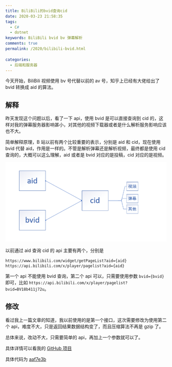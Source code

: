```yaml
---
title: BiliBili的bvid查询cid
date: 2020-03-23 21:58:35
tags: 
  - C#
  - dotnet
keywords: BiliBili bvid bv 弹幕解析
comments: true
permalink: /2020/bilibili-bvid.html

categories: 
  - 后端和服务器
---
```


今天开始，BiliBili 视频使用 bv 号代替以前的 av 号，知乎上已经有大佬给出了 bvid 转换成 aid 的算法。

<!-- more -->

## 解释

昨天发现这个问题以后，看了一下 api，使用 bvid 是可以直接查询到 cid 的，这样对我的弹幕服务器影响甚小，对其他的视频下载器或者是什么解析服务影响应该也不大。

简单解释原理，B 站以前有两个比较重要的表示，分别是 aid 和 cid，现在使用 bvid 代替 aid，作用是一样的。不管是解析弹幕还是解析视频，最终都是使用 cid 查询的，大概可以这么理解，aid 或者是 bvid 对应的是投稿，cid 对应的是视频。

![](./img/Snipaste_2020-03-24_09-46-00.png)

以前通过 aid 查询 cid 的 api 主要有两个，分别是

```
https://www.bilibili.com/widget/getPageList?aid={aid}
https://api.bilibili.com/x/player/pagelist?aid={aid}
```

第一个 api 不能使用 bvid 查询，第二个 api 可以，只需要使用参数 `bvid={bvid}` 即可，比如 `https://api.bilibili.com/x/player/pagelist?bvid=BV18b411j72u`。

## 修改

看过我上一篇文章的知道，我以前使用的是第一个接口，这次需要修改为使用第二个 api，难度不大，只是返回结果数据结构变了，而且压缩算法不再是 gzip 了。

总体来说，改动不大，只需要简单的 api，再加上一个参数就可以了。

具体详情可以看我的 [GitHub 项目](https://github.com/MonoLogueChi/Danmu.Server)

具体代码为 [aaf7e3b ](https://github.com/MonoLogueChi/Danmu.Server/commit/9abca85302d91f0ff72a80abd5232256f78c2e2f)
